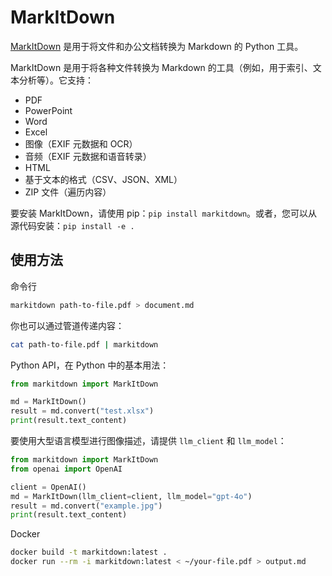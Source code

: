 # MarkItDown

[MarkItDown](https://github.com/microsoft/markitdown) 是用于将文件和办公文档转换为 Markdown 的 Python 工具。

MarkItDown 是用于将各种文件转换为 Markdown 的工具（例如，用于索引、文本分析等）。它支持：

- PDF
- PowerPoint
- Word
- Excel
- 图像（EXIF 元数据和 OCR）
- 音频（EXIF 元数据和语音转录）
- HTML
- 基于文本的格式（CSV、JSON、XML）
- ZIP 文件（遍历内容）

要安装 MarkItDown，请使用 pip：`pip install markitdown`。或者，您可以从源代码安装：`pip install -e .`

## 使用方法
命令行
```bash
markitdown path-to-file.pdf > document.md
```
你也可以通过管道传递内容：
```bash
cat path-to-file.pdf | markitdown
```
Python API，在 Python 中的基本用法：
```python
from markitdown import MarkItDown

md = MarkItDown()
result = md.convert("test.xlsx")
print(result.text_content)
```
要使用大型语言模型进行图像描述，请提供 `llm_client` 和 `llm_model`：
```python
from markitdown import MarkItDown
from openai import OpenAI

client = OpenAI()
md = MarkItDown(llm_client=client, llm_model="gpt-4o")
result = md.convert("example.jpg")
print(result.text_content)
```

Docker
```bash
docker build -t markitdown:latest .
docker run --rm -i markitdown:latest < ~/your-file.pdf > output.md
```
